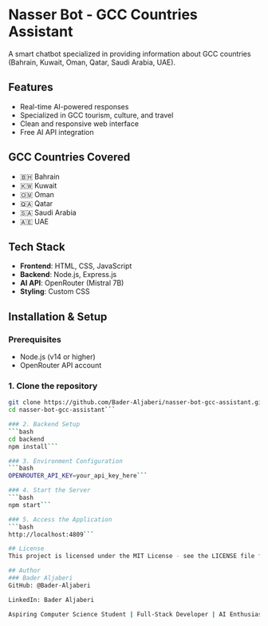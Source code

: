 # Nasser Bot - GCC Countries Assistant 

A smart chatbot specialized in providing information about GCC countries (Bahrain, Kuwait, Oman, Qatar, Saudi Arabia, UAE).

## Features 
- Real-time AI-powered responses
- Specialized in GCC tourism, culture, and travel
- Clean and responsive web interface
- Free AI API integration

## GCC Countries Covered 
- 🇧🇭 Bahrain
- 🇰🇼 Kuwait  
- 🇴🇲 Oman
- 🇶🇦 Qatar
- 🇸🇦 Saudi Arabia
- 🇦🇪 UAE

## Tech Stack 
- **Frontend**: HTML, CSS, JavaScript
- **Backend**: Node.js, Express.js
- **AI API**: OpenRouter (Mistral 7B)
- **Styling**: Custom CSS

## Installation & Setup 

### Prerequisites
- Node.js (v14 or higher)
- OpenRouter API account

### 1. Clone the repository
```bash
git clone https://github.com/Bader-Aljaberi/nasser-bot-gcc-assistant.git
cd nasser-bot-gcc-assistant```

### 2. Backend Setup
```bash
cd backend
npm install```

### 3. Environment Configuration
```bash
OPENROUTER_API_KEY=your_api_key_here```

### 4. Start the Server
```bash
npm start```

### 5. Access the Application
```bash
http://localhost:4809```

## License
This project is licensed under the MIT License - see the LICENSE file for complete details.

## Author
### Bader Aljaberi
GitHub: @Bader-Aljaberi

LinkedIn: Bader Aljaberi

Aspiring Computer Science Student | Full-Stack Developer | AI Enthusiast
